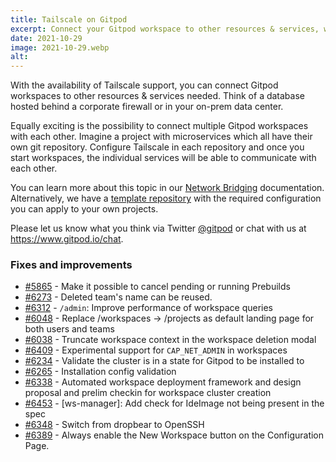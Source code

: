 ```yaml
---
title: Tailscale on Gitpod
excerpt: Connect your Gitpod workspace to other resources & services, whether in the cloud or on-prem.
date: 2021-10-29
image: 2021-10-29.webp
alt:
---
```


<script>
  import Contributors from "$lib/components/changelog/contributors.svelte";
</script>

With the availability of Tailscale support, you can connect Gitpod workspaces to other resources & services needed. Think of a database hosted behind a corporate firewall or in your on-prem data center.

Equally exciting is the possibility to connect multiple Gitpod workspaces with each other. Imagine a project with microservices which all have their own git repository. Configure Tailscale in each repository and once you start workspaces, the individual services will be able to communicate with each other.

You can learn more about this topic in our [Network Bridging](https://www.gitpod.io/docs/integrations/tailscale) documentation. Alternatively, we have a [template repository](https://github.com/gitpod-io/demo-tailscale-with-gitpod) with the required configuration you can apply to your own projects.

Please let us know what you think via Twitter [@gitpod](https://twitter.com/gitpod) or chat with us at https://www.gitpod.io/chat.

<p><Contributors usernames="AlexTugarev,csweichel,geropl" /></p>

### Fixes and improvements

- [#5865](https://github.com/gitpod-io/gitpod/pull/5865) - Make it possible to cancel pending or running Prebuilds <Contributors usernames="AlexTugarev,csweichel,gtsiolis,jankeromnes" />
- [#6273](https://github.com/gitpod-io/gitpod/pull/6273) - Deleted team's name can be reused. <Contributors usernames="JanKoehnlein,bigint,gtsiolis,laushinka" />
- [#6312](https://github.com/gitpod-io/gitpod/pull/6312) - `/admin`: Improve performance of workspace queries <Contributors usernames="JanKoehnlein,geropl" />
- [#6048](https://github.com/gitpod-io/gitpod/pull/6048) - Replace /workspaces → /projects as default landing page for both users and teams <Contributors usernames="gtsiolis,jankeromnes,jldec,laushinka" />
- [#6038](https://github.com/gitpod-io/gitpod/pull/6038) - Truncate workspace context in the workspace deletion modal <Contributors usernames="gtsiolis,iQQBot,svenefftinge" />
- [#6409](https://github.com/gitpod-io/gitpod/pull/6409) - Experimental support for `CAP_NET_ADMIN` in workspaces <Contributors usernames="AlexTugarev,JanKoehnlein,corneliusludmann,csweichel,geropl" />
- [#6234](https://github.com/gitpod-io/gitpod/pull/6234) - Validate the cluster is in a state for Gitpod to be installed to <Contributors usernames="MrSimonEmms,aledbf,csweichel" />
- [#6265](https://github.com/gitpod-io/gitpod/pull/6265) - Installation config validation <Contributors usernames="MrSimonEmms,csweichel,princerachit" />
- [#6338](https://github.com/gitpod-io/gitpod/pull/6338) - Automated workspace deployment framework and design proposal and prelim checkin for workspace cluster creation <Contributors usernames="csweichel,princerachit" />
- [#6453](https://github.com/gitpod-io/gitpod/pull/6453) - [ws-manager]: Add check for IdeImage not being present in the spec <Contributors usernames="MrSimonEmms,csweichel" />
- [#6348](https://github.com/gitpod-io/gitpod/pull/6348) - Switch from dropbear to OpenSSH <Contributors usernames="akosyakov,aledbf,csweichel,iQQBot" />
- [#6389](https://github.com/gitpod-io/gitpod/pull/6389) - Always enable the New Workspace button on the Configuration Page. <Contributors usernames="AlexTugarev,gptest1,gtsiolis,jldec,svenefftinge" />
